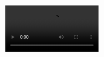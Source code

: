 <figure class="video_container">
  <video controls="true" allowfullscreen="true">
    <source src="https://github.com/amirkasraEsmaeilian/math/raw/main/Season%207/7-1.mp4" type="video/mp4">
</figure>
